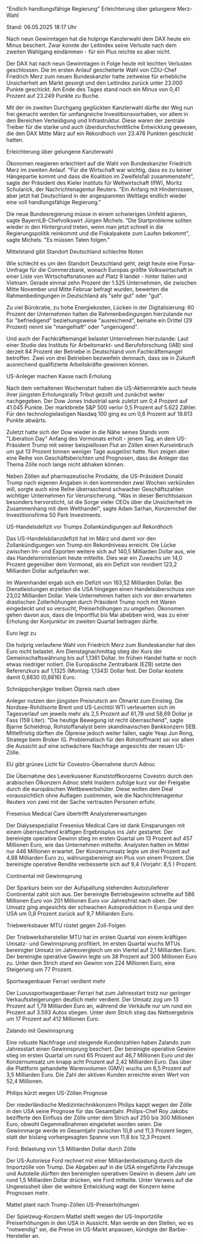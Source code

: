 
"Endlich handlungsfähige Regierung"
Erleichterung über gelungene Merz-Wahl


Stand: 06.05.2025 18:17 Uhr


Nach neun Gewinntagen hat die holprige Kanzlerwahl dem DAX heute ein Minus beschert. Zwar konnte der Leitindex seine Verluste nach dem zweiten Wahlgang eindämmen - für ein Plus reichte es aber nicht.



Der DAX hat nach neun Gewinntagen in Folge heute mit leichten Verlusten geschlossen. Die im ersten Anlauf gescheiterte Wahl von CDU-Chef Friedrich Merz zum neuen Bundeskanzler hatte zeitweise für erhebliche Unsicherheit am Markt gesorgt und den Leitindex zurück unter 23.000 Punkte geschickt. Am Ende des Tages stand noch ein Minus von 0,41 Prozent auf 23.249 Punkte zu Buche.


Mit der im zweiten Durchgang geglückten Kanzlerwahl dürfte der Weg nun frei gemacht werden für umfangreiche Investitionsvorhaben, vor allem in den Bereichen Verteidigung und Infrastruktur. Diese waren der zentrale Treiber für die starke und auch überdurchschnittliche Entwicklung gewesen, die den DAX Mitte März auf ein Rekordhoch von 23.476 Punkten geschickt hatten.

Erleichterung über gelungene Kanzlerwahl


Ökonomen reagieren erleichtert auf die Wahl von Bundeskanzler Friedrich Merz im zweiten Anlauf. "Für die Wirtschaft war wichtig, dass es zu keiner Hängepartie kommt und dass die Koalition im Zweifelsfall zusammensteht", sagte der Präsident des Kieler Instituts für Weltwirtschaft (IfW), Moritz Schularick, der Nachrichtenagentur Reuters. "Ein Anfang mit Hindernissen, aber jetzt hat Deutschland in der angespannten Weltlage endlich wieder eine voll handlungsfähige Regierung."


Die neue Bundesregierung müsse in einem schwierigen Umfeld agieren, sagte BayernLB-Chefvolkswirt Jürgen Michels. "Die Startprobleme sollten wieder in den Hintergrund treten, wenn man jetzt schnell in die Regierungspolitik reinkommt und die Fiskalpakete zum Laufen bekommt", sagte Michels. "Es müssen Taten folgen."

Mittelstand gibt Standort Deutschland schlechte Noten


Wie schlecht es um den Standort Deutschland geht, zeigt heute eine Forsa-Umfrage für die Commerzbank, wonach Europas größte Volkswirtschaft in einer Liste von Wirtschaftsnationen auf Platz 9 landet - hinter Italien und Vietnam. Gerade einmal zehn Prozent der 1.525 Unternehmen, die zwischen Mitte November und Mitte Februar befragt wurden, bewerten die Rahmenbedingungen in Deutschland als "sehr gut" oder "gut".


Zu viel Bürokratie, zu hohe Energiekosten, Lücken in der Digitalisierung: 60 Prozent der Unternehmen halten die Rahmenbedingungen hierzulande nur für "befriedigend" beziehungsweise "ausreichend", beinahe ein Drittel (29 Prozent) nennt sie "mangelhaft" oder "ungenügend".


Und auch der Fachkräftemangel belastet Unternehmen hierzulande: Laut einer Studie des Instituts für Arbeitsmarkt- und Berufsforschung (IAB) sind derzeit 84 Prozent der Betriebe in Deutschland vom Fachkräftemangel betroffen. Zwei von drei Betrieben bezweifeln demnach, dass sie in Zukunft ausreichend qualifizierte Arbeitskräfte gewinnen können.

US-Anleger machen Kasse nach Erholung


Nach dem verhaltenen Wochenstart haben die US-Aktienmärkte auch heute ihrer jüngsten Erholungsrally Tribut gezollt und zunächst weiter nachgegeben. Der Dow Jones Industrial sank zuletzt um 0,4 Prozent auf 41.045 Punkte. Der marktbreite S&P 500 verlor 0,5 Prozent auf 5.622 Zähler. Für den technologielastigen Nasdaq 100 ging es um 0,8 Prozent auf 19.813 Punkte abwärts.


Zuletzt hatte sich der Dow wieder in die Nähe seines Stands vom "Liberation Day" Anfang des Vormonats erholt - jenem Tag, an dem US-Präsident Trump mit seiner beispiellosen Flut an Zöllen einen Kurseinbruch um gut 13 Prozent binnen weniger Tage ausgelöst hatte. Nun zeigen aber eine Reihe von Geschäftsberichten und Prognosen, dass die Anleger das Thema Zölle noch lange nicht abhaken können.


Neben Zöllen auf pharmazeutische Produkte, die US-Präsident Donald Trump nach eigenen Angaben in den kommenden zwei Wochen verkünden will, sorgte auch eine Reihe überraschend schwacher Geschäftszahlen wichtiger Unternehmen für Verunsicherung. "Was in dieser Berichtssaison besonders hervorsticht, ist die Sorge vieler CEOs über die Unsicherheit im Zusammenhang mit dem Welthandel", sagte Adam Sarhan, Konzernchef der Investitionsfirma 50 Park Investments.

US-Handelsdefizit vor Trumps Zollankündigungen auf Rekordhoch


Das US-Handelsbilanzdefizit hat im März und damit vor den Zollankündigungen von Trump ein Rekordniveau erreicht. Die Lücke zwischen Im- und Exporten weitere sich auf 140,5 Milliarden Dollar aus, wie das Handelsministerium heute mitteilte. Dies war ein Zuwachs um 14,0 Prozent gegenüber dem Vormonat, als ein Defizit von revidiert 123,2 Milliarden Dollar aufgelaufen war.


Im Warenhandel ergab sich ein Defizit von 163,52 Milliarden Dollar. Bei Dienstleistungen erzielten die USA hingegen einen Handelsüberschuss von 23,02 Milliarden Dollar. Viele Unternehmen hatten sich vor den erwarteten drastischen Zollerhöhungen durch Präsident Trump noch mit Waren eingedeckt und so versucht, Preiserhöhungen zu umgehen. Ökonomen gehen davon aus, dass die Importflut bis Mai abebben wird, was zu einer Erholung der Konjunktur im zweiten Quartal beitragen dürfte.

Euro legt zu


Die holprig verlaufene Wahl von Friedrich Merz zum Bundeskanzler hat den Euro nicht belastet. Am Dienstagnachmittag stieg der Kurs der Gemeinschaftswährung bis auf 1,1361 Dollar. Im frühen Handel hatte er noch etwas niedriger notiert. Die Europäische Zentralbank (EZB) setzte den Referenzkurs auf 1,1325 (Montag: 1,1343) Dollar fest. Der Dollar kostete damit 0,8830 (0,8816) Euro.

Schnäppchenjäger treiben Ölpreis nach oben


Anleger nutzen den jüngsten Preisrutsch am Ölmarkt zum Einstieg. Die Nordsee-Rohölsorte Brent und US-Leichtöl WTI verteuerten sich im Tagesverlauf um jeweils mehr als 2,5 Prozent auf 61,78 und 58,69 Dollar je Fass (159 Liter). "Die heutige Bewegung ist recht überraschend", sagte Bjarne Schieldrop, Rohstoffanalyst beim skandinavischen Bankkonzern SEB. Mittelfristig dürften die Ölpreise jedoch weiter fallen, sagte Yeap Jun Rong, Stratege beim Broker IG. Problematisch für den Rohstoffmarkt sei vor allem die Aussicht auf eine schwächere Nachfrage angesichts der neuen US-Zölle.

EU gibt grünes Licht für Covestro-Übernahme durch Adnoc


Die Übernahme des Leverkusener Kunststoffkonzerns Covestro durch den arabischen Ölkonzern Adnoc steht Insidern zufolge kurz vor der Freigabe durch die europäischen Wettbewerbshüter. Diese wollen dem Deal voraussichtlich ohne Auflagen zustimmen, wie die Nachrichtenagentur Reuters von zwei mit der Sache vertrauten Personen erfuhr.

Fresenius Medical Care übertrifft Analystenerwartungen


Der Dialysespezialist Fresenius Medical Care ist dank Einsparungen mit einem überraschend kräftigen Ergebnisplus ins Jahr gestartet. Der bereinigte operative Gewinn stieg im ersten Quartal um 13 Prozent auf 457 Millionen Euro, wie das Unternehmen mitteilte. Analysten hatten im Mittel nur 446 Millionen erwartet. Der Konzernumsatz legte um drei Prozent auf 4,88 Milliarden Euro zu, währungsbereinigt ein Plus von einem Prozent. Die bereinigte operative Rendite verbesserte sich auf 9,4 (Vorjahr: 8,5 ) Prozent.

Continental mit Gewinnsprung


Der Sparkurs beim vor der Aufspaltung stehenden Autozulieferer Continental zahlt sich aus. Der bereinigte Betriebsgewinn schnellte auf 586 Millionen Euro von 201 Millionen Euro vor Jahresfrist nach oben. Der Umsatz ging angesichts der schwachen Autoproduktion in Europa und den USA um 0,8 Prozent zurück auf 9,7 Milliarden Euro.

Triebwerksbauer MTU rüstet gegen Zoll-Folgen


Der Triebwerkshersteller MTU hat im ersten Quartal von einem kräftigen Umsatz- und Gewinnsprung profitiert. Im ersten Quartal wuchs MTUs bereinigter Umsatz im Jahresvergleich um ein Viertel auf 2,1 Milliarden Euro. Der bereinigte operative Gewinn legte um 38 Prozent auf 300 Millionen Euro zu. Unter dem Strich stand ein Gewinn von 224 Millionen Euro, eine Steigerung um 77 Prozent.

Sportwagenbauer Ferrari verdient mehr


Der Luxussportwagenbauer Ferrari hat zum Jahresstart trotz nur geringer Verkaufssteigerungen deutlich mehr verdient. Der Umsatz zog um 13 Prozent auf 1,79 Milliarden Euro an, während die Verkäufe nur um rund ein Prozent auf 3.593 Autos stiegen. Unter dem Strich stieg das Nettoergebnis um 17 Prozent auf 412 Millionen Euro.

Zalando mit Gewinnsprung


Eine robuste Nachfrage und steigende Kundenzahlen haben Zalando zum Jahresstart einen Gewinnsprung beschert. Der bereinigte operative Gewinn stieg im ersten Quartal um rund 65 Prozent auf 46,7 Millionen Euro und der Konzernumsatz um knapp acht Prozent auf 2,42 Milliarden Euro. Das über die Plattform gehandelte Warenvolumen (GMV) wuchs um 6,5 Prozent auf 3,5 Milliarden Euro. Die Zahl der aktiven Kunden erreichte einen Wert von 52,4 Millionen.

Philips kürzt wegen US-Zöllen Prognose


Der niederländische Medizintechnikkonzern Philips kappt wegen der Zölle in den USA seine Prognose für das Gesamtjahr. Philips-Chef Roy Jakobs bezifferte den Einfluss der Zölle unter dem Strich auf 250 bis 300 Millionen Euro, obwohl Gegenmaßnahmen eingeleitet worden seien. Die Gewinnmarge werde im Gesamtjahr zwischen 10,8 und 11,3 Prozent liegen, statt der bislang vorhergesagten Spanne von 11,8 bis 12,3 Prozent.

Ford: Belastung von 1,5 Milliarden Dollar durch Zölle


Der US-Autoriese Ford rechnet mit einer Milliardenbelastung durch die Importzölle von Trump. Die Abgaben auf in die USA eingeführte Fahrzeuge und Autoteile dürften den bereinigten operativen Gewinn in diesem Jahr um rund 1,5 Milliarden Dollar drücken, wie Ford mitteilte. Unter Verweis auf die Ungewissheit über die weitere Entwicklung wagt der Konzern keine Prognosen mehr.

Mattel plant nach Trump-Zöllen US-Preiserhöhungen


Der Spielzeug-Konzern Mattel stellt wegen der US-Importzölle Preiserhöhungen in den USA in Aussicht. Man werde an den Stellen, wo es "notwendig" sei, die Preise im US-Markt anpassen, kündigte der Barbie-Hersteller an.



